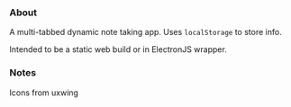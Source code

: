 ### About

A multi-tabbed dynamic note taking app. Uses `localStorage` to store info.

Intended to be a static web build or in ElectronJS wrapper.

### Notes

Icons from uxwing